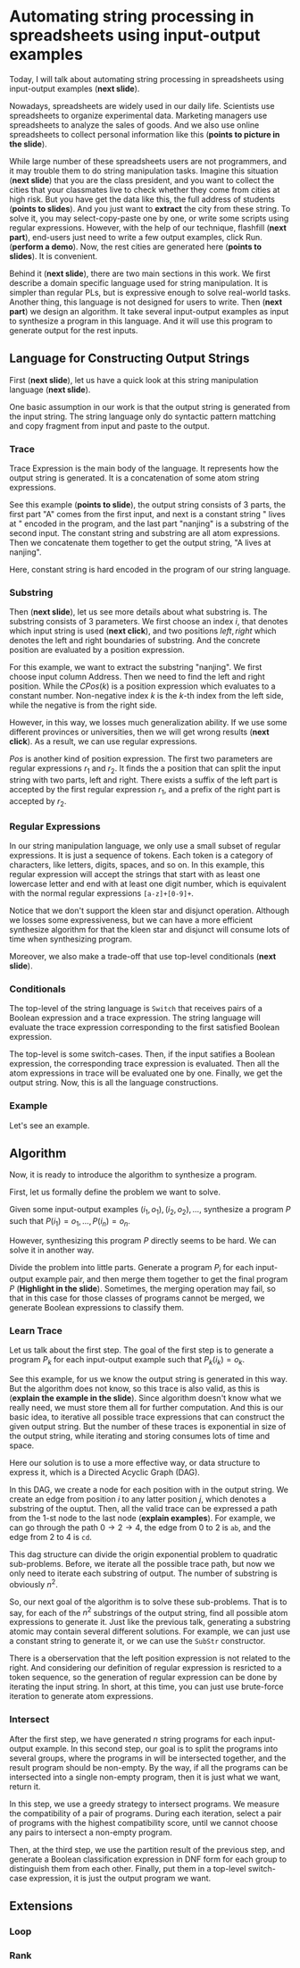 # Automating string processing in spreadsheets using input-output examples

Today, I will talk about automating string processing in spreadsheets using input-output examples (**next slide**).

Nowadays, spreadsheets are widely used in our daily life. Scientists use spreadsheets to organize experimental data. Marketing managers use spreadsheets to analyze the sales of goods. And we also use online spreadsheets to collect personal information like this (**points to picture in the slide**).

While large number of these spreadsheets users are not programmers, and it may trouble them to do string manipulation tasks. Imagine this situation (**next slide**) that you are the class president, and you want to collect the cities that your classmates live to check whether they come from cities at high risk. But you have get the data like this, the full address of students (**points to slides**). And you just want to **extract** the city from these string. To solve it, you may select-copy-paste one by one, or write some scripts using regular expressions. However, with the help of our technique, flashfill (**next part**), end-users just need to write a few output examples, click Run. (**perform a demo**). Now, the rest cities are generated here (**points to slides**). It is convenient.

Behind it (**next slide**), there are two main sections in this work. We first describe a domain specific language used for string manipulation. It is simpler than regular PLs, but is expressive enough to solve real-world tasks. Another thing, this language is not designed for users to write. Then (**next part**) we design an algorithm. It take several input-output examples as input to synthesize a program in this language. And it will use this program to generate output for the rest inputs.

## Language for Constructing Output Strings

First (**next slide**), let us have a quick look at this string manipulation language (**next slide**).

One basic assumption in our work is that the output string is generated from the input string. The string language only do syntactic pattern mattching and copy fragment from input and paste to the output.

### Trace

Trace Expression is the main body of the language. It represents how the output string is generated. It is a concatenation of some atom string expressions.

See this example (**points to slide**), the output string consists of 3 parts, the first part "A" comes from the first input, and next is a constant string " lives at " encoded in the program, and the last part "nanjing" is a substring of the second input. The constant string and substring are all atom expressions. Then we concatenate them together to get the output string, "A lives at nanjing".

Here, constant string is hard encoded in the program of our string language.

### Substring

Then (**next slide**), let us see more details about what substring is. The substring consists of 3 parameters. We first choose an index $i$, that denotes which input string is used (**next click**), and two positions $left, right$ which denotes the left and right boundaries of substring. And the concrete position are evaluated by a position expression.

For this example, we want to extract the substring "nanjing". We first choose input column Address. Then we need to find the left and right position. While the $CPos(k)$ is a position expression which evaluates to a constant number. Non-negative index $k$ is the $k$-th index from the left side, while the negative is from the right side.

However, in this way, we losses much generalization ability. If we use some different provinces or universities, then we will get wrong results (**next click**). As a result, we can use regular expressions.

$Pos$ is another kind of position expression. The first two parameters are regular expressions $r_1$ and $r_2$. It finds the a position that can split the input string with two parts, left and right. There exists a suffix of the left part is accepted by the first regular expression $r_1$, and a prefix of the right part is accepted by $r_2$.

### Regular Expressions

In our string manipulation language, we only use a small subset of regular expressions. It is just a sequence of tokens. Each token is a category of characters, like letters, digits, spaces, and so on. In this example, this regular expression will accept the strings that start with as least one lowercase letter and end with at least one digit number, which is equivalent with the normal regular expressions `[a-z]+[0-9]+`.

Notice that we don't support the kleen star and disjunct operation. Although we losses some expressiveness, but we can have a more efficient synthesize algorithm for that the kleen star and disjunct will consume lots of time when synthesizing program.

Moreover, we also make a trade-off that use top-level conditionals (**next slide**).

### Conditionals

The top-level of the string language is `Switch` that receives pairs of a Boolean expression and a trace expression. The string language will evaluate the trace expression corresponding to the first satisfied Boolean expression.

The top-level is some switch-cases. Then, if the input satifies a Boolean expression, the corresponding trace expression is evaluated. Then all the atom expressions in trace will be evaluated one by one. Finally, we get the output string. Now, this is all the language constructions.

### Example

Let's see an example.

## Algorithm

Now, it is ready to introduce the algorithm to synthesize a program.

First, let us formally define the problem we want to solve.

Given some input-output examples $(i_1, o_1), (i_2, o_2), \dots$, synthesize a program $P$ such that $P(i_1) = o_1, \dots, P(i_n)=o_n$.

However, synthesizing this program $P$ directly seems to be hard. We can solve it in another way.

Divide the problem into little parts. Generate a program $P_i$ for each input-output example pair, and then merge them together to get the final program $P$ (**Highlight in the slide**). Sometimes, the merging operation may fail, so that in this case for those classes of programs cannot be merged, we generate Boolean expressions to classify them.

### Learn Trace

Let us talk about the first step. The goal of the first step is to generate a program $P_k$ for each input-output example such that $P_k(i_k)=o_k$.

See this example, for us we know the output string is generated in this way. But the algorithm does not know, so this trace is also valid, as this is (**explain the example in the slide**). Since algorithm doesn't know what we really need, we must store them all for further computation. And this is our basic idea, to iterative all possible trace expressions that can construct the given output string. But the number of these traces is exponential in size of the output string, while iterating and storing consumes lots of time and space.

Here our solution is to use a more effective way, or data structure to express it, which is a Directed Acyclic Graph (DAG).

In this DAG, we create a node for each position with in the output string. We create an edge from position $i$ to any latter position $j$, which denotes a substring of the ouptut. Then, all the valid trace can be expressed a path from the 1-st node to the last node (**explain examples**). For example, we can go through the path $0 \to 2 \to 4$, the edge from $0$ to $2$ is `ab`, and the edge from $2$ to $4$ is `cd`.

This dag structure can divide the origin exponential problem to quadratic sub-problems. Before, we iterate all the possible trace path, but now we only need to iterate each substring of output. The number of substring is obviously $n^2$.

So, our next goal of the algorithm is to solve these sub-problems. That is to say, for each of the $n^2$ substrings of the output string, find all possible atom expressions to generate it. Just like the previous talk, generating a substring atomic may contain several different solutions. For example, we can just use a constant string to generate it, or we can use the `SubStr` constructor. 

There is a oberservation that the left position expression is not related to the right. And considering our definition of regular expression is resricted to a token sequence, so the generation of regular expression can be done by iterating the input string. In short, at this time, you can just use brute-force iteration to generate atom expressions.

### Intersect

After the first step, we have generated $n$ string programs for each input-output example. In this second step, our goal is to split the programs into several groups, where the programs in will be intersected together, and the result program should be non-empty. By the way, if all the programs can be intersected into a single non-empty program, then it is just what we want, return it.

In this step, we use a greedy strategy to intersect programs. We measure the compatibility of a pair of programs. During each iteration, select a pair of programs with the highest compatibility score, until we cannot choose any pairs to intersect a non-empty program.

Then, at the third step, we use the partition result of the previous step, and generate a Boolean classification expression in DNF form for each group to distinguish them from each other. Finally, put them in a top-level switch-case expression, it is just the output program we want.

## Extensions

### Loop

### Rank
